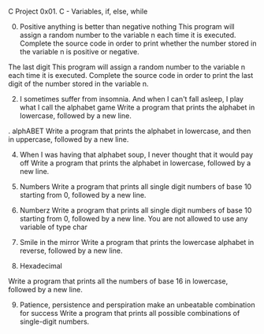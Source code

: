C Project
0x01. C - Variables, if, else, while

0. Positive anything is better than negative nothing
This program will assign a random number to the variable n each time it is executed. Complete the source code in order to print whether the number stored in the variable n is positive or negative.

 The last digit
This program will assign a random number to the variable n each time it is executed. Complete the source code in order to print the last digit of the number stored in the variable n.

2. I sometimes suffer from insomnia. And when I can't fall asleep, I play what I call the alphabet game
Write a program that prints the alphabet in lowercase, followed by a new line.

. alphABET
Write a program that prints the alphabet in lowercase, and then in uppercase, followed by a new line.

4. When I was having that alphabet soup, I never thought that it would pay off
Write a program that prints the alphabet in lowercase, followed by a new line.

5. Numbers
Write a program that prints all single digit numbers of base 10 starting from 0, followed by a new line.

6. Numberz
Write a program that prints all single digit numbers of base 10 starting from 0, followed by a new line.
You are not allowed to use any variable of type char

7. Smile in the mirror
Write a program that prints the lowercase alphabet in reverse, followed by a new line.

8. Hexadecimal

Write a program that prints all the numbers of base 16 in lowercase, followed by a new line.

9. Patience, persistence and perspiration make an unbeatable combination for success
Write a program that prints all possible combinations of single-digit numbers.
